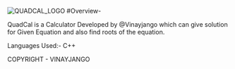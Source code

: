 ![QUADCAL_LOGO](https://github.com/VinayJango/QuadCal-/assets/84473308/7551005a-9bea-4123-a1c3-0617a094692d)
#Overview-

QuadCal is a Calculator Developed by @Vinayjango which can give solution for Given Equation and also find roots of the equation.

Languages Used:-
C++





COPYRIGHT - VINAYJANGO
